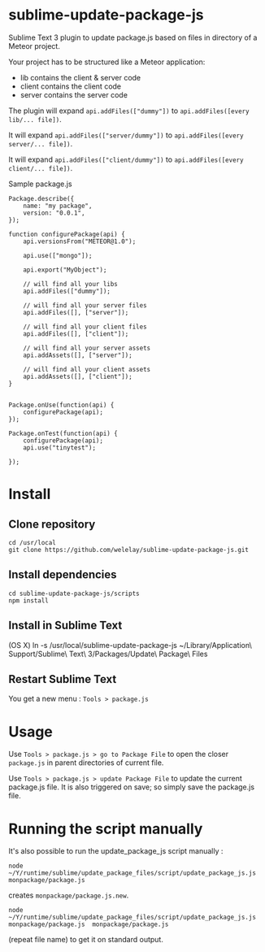 # sublime-update-package-js

Sublime Text 3 plugin to update package.js based on files in directory of a Meteor project.


Your project has to be structured like a Meteor application:
 - lib contains the client & server code
 - client contains the client code
 - server contains the server code

The plugin will expand `api.addFiles(["dummy"])` to	`api.addFiles([every lib/... file])`.

It will expand `api.addFiles(["server/dummy"])` to `api.addFiles([every server/... file])`.

It will expand `api.addFiles(["client/dummy"])` to `api.addFiles([every client/... file])`.

Sample package.js

	Package.describe({
	    name: "my package",
	    version: "0.0.1",
	});

	function configurePackage(api) {
	    api.versionsFrom("METEOR@1.0");

	    api.use(["mongo"]);

	    api.export("MyObject");

	    // will find all your libs
	    api.addFiles(["dummy"]);

	    // will find all your server files
	    api.addFiles([], ["server"]);

	    // will find all your client files
	    api.addFiles([], ["client"]);

	    // will find all your server assets
		api.addAssets([], ["server"]);

	    // will find all your client assets
		api.addAssets([], ["client"]);
	}


	Package.onUse(function(api) {
	    configurePackage(api);
	});

	Package.onTest(function(api) {
	    configurePackage(api);
	    api.use("tinytest");

	});


# Install

## Clone repository

    cd /usr/local
    git clone https://github.com/welelay/sublime-update-package-js.git

## Install dependencies
    cd sublime-update-package-js/scripts
    npm install


## Install in Sublime Text

(OS X)
    ln -s /usr/local/sublime-update-package-js ~/Library/Application\ Support/Sublime\ Text\ 3/Packages/Update\ Package\ Files

## Restart Sublime Text

You get a new menu : `Tools > package.js`

# Usage

Use `Tools > package.js > go to Package File` to open the closer `package.js` in parent directories of current file.

Use `Tools > package.js > update Package File` to update the current package.js file.
It is also triggered on save; so simply save the package.js file.

# Running the script manually

It's also possible to run the update_package_js script manually :

    node ~/Y/runtime/sublime/update_package_files/script/update_package_js.js monpackage/package.js

creates `monpackage/package.js.new`.

 	node ~/Y/runtime/sublime/update_package_files/script/update_package_js.js monpackage/package.js  monpackage/package.js

(repeat file name) to get it on standard output.